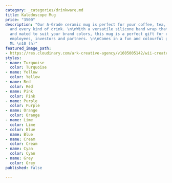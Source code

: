 ```yaml
---
category: _categories/drinkware.md
title: Kaledoscope Mug
price: "3500"
description: "Our A-Grade ceramic mug is perfect for your coffee, tea, milk, hot chocolate
  and every kind of drink. \n\nWith a versatile silicone band wrap that can be mixed
  and mated to suit your brand colors, this mug is a perfect gift for everyone - customers,
  employees, investors and partners. \n\nComes in a fun and colourful gift box.\n\n320
  ML \n10 (h)"
featured_image_path:
- https://res.cloudinary.com/ark-creative-agency/v1605005142/wii-create/uploads/Kooshty-Mixalot-Mug-KOOSH-8960-MIX-BU-GY-NO-LOGO_default_nmnktf.png
styles:
- name: Turquoise
  color: Turquoise
- name: Yellow
  color: Yellow
- name: Red
  color: Red
- name: Pink
  color: Pink
- name: Purple
  color: Purple
- name: Orange
  color: Orange
- name: Lime
  color: Lime
- color: Blue
  name: Blue
- name: Cream
  color: Cream
- name: Cyan
  color: Cyan
- name: Grey
  color: Grey
published: false

---
```

